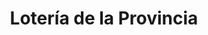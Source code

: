 ---
title: "Lotería de la Provincia"
url: /florida-oeste/loteria-de-la-provincia/
shop: Lotterie
---